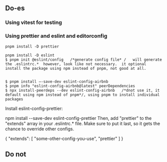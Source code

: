 
## Do-es

### Using vitest for testing


### Using prettier and eslint and editorconfig
```
pnpm install -D prettier

pnpm install -D eslint
$ pnpm init @eslint/config   /*generate config file* /   will generate the .eslintrc.*  however, look like not necessary.  it optional install the package using npm instead of pnpm, not good at all.


$ pnpm install —-save-dev eslint-config-airbnb 
$ pnpm info "eslint-config-airbnb@latest" peerDependencies
$ npx install-peerdeps --dev eslint-config-airbnb   /*dnot use it, it default using npm instead of pnpm*/, using pnpm to install individual packages

```

Install eslint-config-prettier:

npm install --save-dev eslint-config-prettier
Then, add "prettier" to the "extends" array in your .eslintrc.* file. Make sure to put it last, so it gets the chance to override other configs.

{
  "extends": [
    "some-other-config-you-use",
    "prettier"
  ]
}


## Do not
